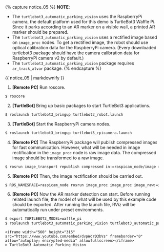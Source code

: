 
{% capture notice_05 %}
**NOTE**:

- The `turtlebot3_automatic_parking_vision` uses the RaspberryPi camera, the default platform used for this demo is TurtleBot3 Waffle Pi. Since it parks according to an AR marker on a visible wall, a printed AR marker should be prepared.
- The `turtlebot3_automatic_parking_vision` uses a rectified image based on `image_proc` nodes. To get a rectified image, the robot should use optical calibration data for the RaspberryPi camera. (Every downloaded turtlebot3 package should have the camera calibration data for RaspberryPi camera v2 by default.)
- The `turtlebot3_automatic_parking_vision` package requires `ar_track_alvar` package.
{% endcapture %}
<div class="notice--info">{{ notice_05 | markdownify }}</div>

1. **[Remote PC]** Run roscore.
```bash
$ roscore
```

2. **[TurtleBot]** Bring up basic packages to start TurtleBot3 applications.
```bash
$ roslaunch turtlebot3_bringup turtlebot3_robot.launch
```

3. **[TurtleBot]** Start the RaspberryPi camera nodes.
```bash
$ roslaunch turtlebot3_bringup turtlebot3_rpicamera.launch
```

4. **[Remote PC]** The RaspberryPi package will publish compressed images for fast communication. However, what will be needed in image rectification in the `image_proc` node is raw image data. The compressed image should be transformed to a raw image.
```bash
$ rosrun image_transport republish compressed in:=raspicam_node/image raw out:=raspicam_node/image
```

5. **[Remote PC]** Then, the image rectification should be carried out.
```bash
$ ROS_NAMESPACE=raspicam_node rosrun image_proc image_proc image_raw:=image _approximate_s=true _queue_size:=20
```

6. **[Remote PC]** Now the AR marker detection can start. Before running related launch file, the model of what will be used by this example code should be exported. After running the launch file, RViz will be automatically run under preset environments.
```bash
$ export TURTLEBOT3_MODEL=waffle_pi
$ roslaunch turtlebot3_automatic_parking_vision turtlebot3_automatic_parking_vision.launch
```

    <iframe width="560" height="315" src="https://www.youtube.com/embed/dvpWdrD3bVs" frameborder="0" allow="autoplay; encrypted-media" allowfullscreen></iframe>
    > TurtleBot3 Automatic Parking Vision
